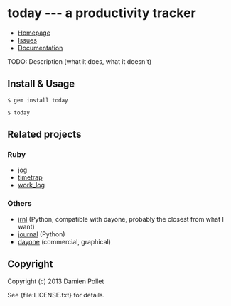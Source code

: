 # today --- a productivity tracker

* [Homepage](https://github.com/cdlm/today#readme)
* [Issues](https://github.com/cdlm/today/issues)
* [Documentation](http://rubydoc.info/gems/today/frames)

TODO: Description (what it does, what it doesn't)

## Install & Usage

    $ gem install today

    $ today

## Related projects

### Ruby

- [jog](https://github.com/tysontate/jog)
- [timetrap](https://github.com/samg/timetrap)
- [work_log](https://github.com/fabrik42/work_log)

### Others

- [jrnl](https://github.com/maebert/jrnl) (Python, compatible with dayone, probably the closest from what I want)
- [journal](https://github.com/askedrelic/journal) (Python)
- [dayone](http://dayoneapp.com/tools/) (commercial, graphical)

## Copyright

Copyright (c) 2013 Damien Pollet

See {file:LICENSE.txt} for details.
